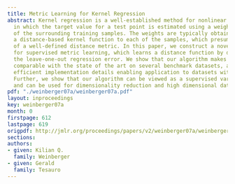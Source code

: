 ```yaml
---
title: Metric Learning for Kernel Regression
abstract: Kernel regression is a well-established method for nonlinear regression
  in which the target value for a test point is estimated using a weighted average
  of the surrounding training samples. The weights are typically obtained by applying
  a distance-based kernel function to each of the samples, which presumes the existence
  of a well-defined distance metric. In this paper, we construct a novel algorithm
  for supervised metric learning, which learns a distance function by directly minimizing
  the leave-one-out regression error. We show that our algorithm makes kernel regression
  comparable with the state of the art on several benchmark datasets, and we provide
  efficient implementation details enabling application to datasets with ~O(10k) instances.
  Further, we show that our algorithm can be viewed as a supervised variation of PCA
  and can be used for dimensionality reduction and high dimensional data visualization.
pdf: "./weinberger07a/weinberger07a.pdf"
layout: inproceedings
key: weinberger07a
month: 0
firstpage: 612
lastpage: 619
origpdf: http://jmlr.org/proceedings/papers/v2/weinberger07a/weinberger07a.pdf
sections: 
authors:
- given: Kilian Q.
  family: Weinberger
- given: Gerald
  family: Tesauro
---
```

